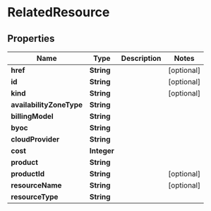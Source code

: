 

# RelatedResource


## Properties

Name | Type | Description | Notes
------------ | ------------- | ------------- | -------------
**href** | **String** |  |  [optional]
**id** | **String** |  |  [optional]
**kind** | **String** |  |  [optional]
**availabilityZoneType** | **String** |  | 
**billingModel** | **String** |  | 
**byoc** | **String** |  | 
**cloudProvider** | **String** |  | 
**cost** | **Integer** |  | 
**product** | **String** |  | 
**productId** | **String** |  |  [optional]
**resourceName** | **String** |  |  [optional]
**resourceType** | **String** |  | 



